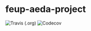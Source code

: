 # feup-aeda-project
![Travis (.org)](https://img.shields.io/travis/biromiro/feup-aeda-project?logo=travis&style=plastic)
![Codecov](https://img.shields.io/codecov/c/github/biromiro/feup-aeda-project?logo=codecov)

